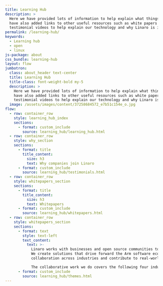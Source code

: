 ```yaml
---
title: Learning Hub
description: >
  Here we have provided lots of information to help explain what things are. We
  have also added links to other useful resources such as white papers and
  testimonial videos to help explain our technology and why Linaro is important.
permalink: /learning-hub/
keywords:
  - Learning hub
  - open
  - linux
js-package: about
css_bundle: learning-hub
layout: flow
jumbotron:
  class: about_header text-center
  title: Learning Hub
  title-class: font-weight-bold my-5
  description: >
    Here we have provided lots of information to help explain what things are. We
    have also added links to other useful resources such as white papers and
    testimonial videos to help explain our technology and why Linaro is important.
  image: /assets/images/content/37258684572_e7b51c154e_o.jpg
flow:
  - row: container_row
    style: learning_hub_index
    sections:
      - format: custom_include
        source: learning_hub/learning_hub.html
  - row: container_row
    style: why_section
    sections:
      - format: title
        title_content:
          size: h3
          text: Why companies join Linaro
      - format: custom_include
        source: learning_hub/testimonials.html
  - row: container_row
    style: whitepapers_section
    sections:
      - format: title
        title_content:
          size: h3
          text: Whitepapers
      - format: custom_include
        source: learning_hub/whitepapers.html
  - row: container_row
    style: whitepapers_section
    sections:
      - format: text
        style: text-left
        text_content:
          text: >-
            Linaro works with businesses and open source communities to develop software on Arm-based technology.
            We create solutions that drive forward the Arm software ecosystem, enhance standardisation, promote
            collaboration across industries and contribute to real-world applications.

            The collaborative work we do covers the following four industries.
      - format: custom_include
        source: learning_hub/themes.html
---
```


